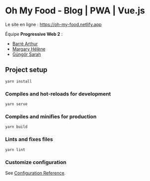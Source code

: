 # Oh My Food - Blog | PWA | Vue.js

Le site en ligne : https://oh-my-food.netlify.app

Équipe **Progressive Web 2** :

- [Barré Arthur](https://github.com/ArthurBarre)
- [Margary Hélène](https://github.com/hlnmargary)
- [Güngör Sarah](https://github.com/shatice)

## Project setup
```
yarn install
```

### Compiles and hot-reloads for development
```
yarn serve
```

### Compiles and minifies for production
```
yarn build
```

### Lints and fixes files
```
yarn lint
```

### Customize configuration
See [Configuration Reference](https://cli.vuejs.org/config/).
